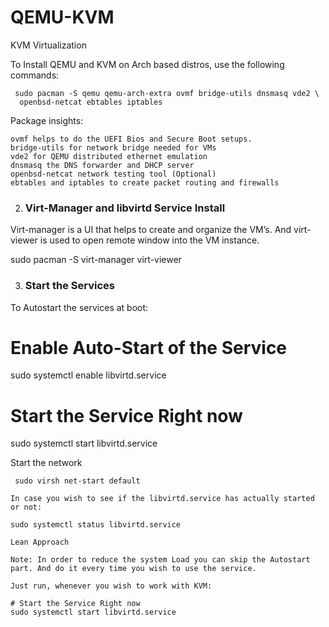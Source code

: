 # QEMU-KVM
KVM Virtualization

To Install QEMU and KVM on Arch based distros, use the following commands:

     sudo pacman -S qemu qemu-arch-extra ovmf bridge-utils dnsmasq vde2 \
      openbsd-netcat ebtables iptables

Package insights:

    ovmf helps to do the UEFI Bios and Secure Boot setups.
    bridge-utils for network bridge needed for VMs
    vde2 for QEMU distributed ethernet emulation
    dnsmasq the DNS forwarder and DHCP server
    openbsd-netcat network testing tool (Optional)
    ebtables and iptables to create packet routing and firewalls

2. ### Virt-Manager and libvirtd Service Install ####

Virt-manager is a UI that helps to create and organize the VM’s. And virt-viewer is used to open remote window into the VM instance.

   sudo pacman -S virt-manager virt-viewer

3. ### Start the Services ####

To Autostart the services at boot:

# Enable Auto-Start of the Service
sudo systemctl enable libvirtd.service
# Start the Service Right now
sudo systemctl start libvirtd.service

Start the network

     sudo virsh net-start default

    In case you wish to see if the libvirtd.service has actually started or not:

    sudo systemctl status libvirtd.service

    Lean Approach

    Note: In order to reduce the system Load you can skip the Autostart part. And do it every time you wish to use the service.

    Just run, whenever you wish to work with KVM:

    # Start the Service Right now
    sudo systemctl start libvirtd.service
